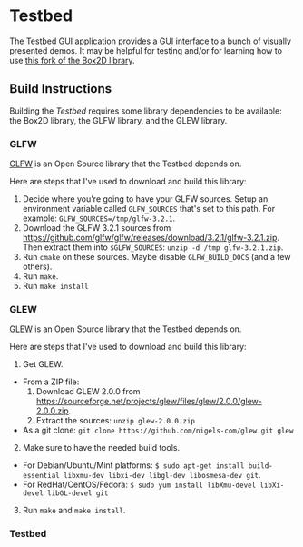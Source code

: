 # Testbed

The Testbed GUI application provides a GUI interface to a bunch of visually
presented demos. It may be helpful for testing and/or for learning how to use
[this fork of the Box2D library](https://github.com/louis-langholtz/Box2D).

## Build Instructions

Building the *Testbed* requires some library dependencies to be available:
the Box2D library, the GLFW library, and the GLEW library.

### GLFW

[GLFW](http://www.glfw.org) is an Open Source library that the Testbed depends
on.

Here are steps that I've used to download and build this library:
1. Decide where you're going to have your GLFW sources. Setup an environment
   variable called `GLFW_SOURCES` that's set to this path. For example:
     `GLFW_SOURCES=/tmp/glfw-3.2.1`.
2. Download the GLFW 3.2.1 sources from
   https://github.com/glfw/glfw/releases/download/3.2.1/glfw-3.2.1.zip. Then
   extract them into `$GLFW_SOURCES`: `unzip -d /tmp glfw-3.2.1.zip`.
3. Run `cmake` on these sources. Maybe disable `GLFW_BUILD_DOCS` (and a few
   others).
4. Run `make`.
5. Run `make install`

### GLEW

[GLEW](http://glew.sourceforge.net) is an Open Source library that the Testbed
depends on.

Here are steps that I've used to download and build this library:
1. Get GLEW.
  - From a ZIP file:
    1. Download GLEW 2.0.0 from
       https://sourceforge.net/projects/glew/files/glew/2.0.0/glew-2.0.0.zip.
    2. Extract the sources: `unzip glew-2.0.0.zip`
  - As a git clone: `git clone https://github.com/nigels-com/glew.git glew`
2. Make sure to have the needed build tools.
  - For Debian/Ubuntu/Mint platforms: `$ sudo apt-get install build-essential libxmu-dev libxi-dev libgl-dev libosmesa-dev git`.
  - For RedHat/CentOS/Fedora:  `$ sudo yum install libXmu-devel libXi-devel libGL-devel git`
3. Run `make` and `make install`.

### Testbed
